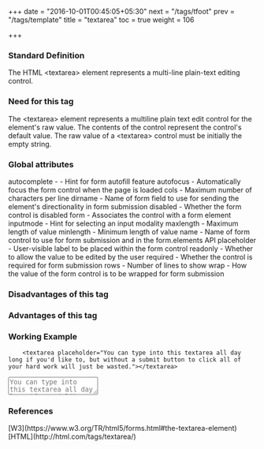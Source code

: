 +++
date = "2016-10-01T00:45:05+05:30"
next = "/tags/tfoot"
prev = "/tags/template"
title = "textarea"
toc = true
weight = 106

+++

<h3>Standard Definition</h3>
  The HTML <span class='tag-span'>&lt;textarea&gt;</span> element represents a multi-line plain-text editing control.

<h3>Need for this tag</h3>
  The <span class='tag-span'>&lt;textarea&gt;</span> element represents a multiline plain text edit control for the element's raw value. The contents of the control represent the control's default value. The raw value of a <span class='tag-span'>&lt;textarea&gt;</span> control must be initially the empty string.

<h3>  Global attributes </h3>
  autocomplete - - Hint for form autofill feature
  autofocus - Automatically focus the form control when the page is loaded
  cols - Maximum number of characters per line
  dirname - Name of form field to use for sending the element's directionality in form submission
  disabled - Whether the form control is disabled
  form - Associates the control with a form element
  inputmode - Hint for selecting an input modality
  maxlength - Maximum length of value
  minlength - Minimum length of value
  name - Name of form control to use for form submission and in the form.elements API
  placeholder - User-visible label to be placed within the form control
  readonly - Whether to allow the value to be edited by the user
  required - Whether the control is required for form submission
  rows - Number of lines to show
  wrap - How the value of the form control is to be wrapped for form submission

<h3>Disadvantages of this tag</h3>

<h3>Advantages of this tag</h3>

<h3>Working Example</h3>

        <textarea placeholder="You can type into this textarea all day long if you'd like to, but without a submit button to click all of your hard work will just be wasted."></textarea>

<textarea placeholder="You can type into this textarea all day long if you'd like to, but without a submit button to click all of your hard work will just be wasted."></textarea>

<h3>References</h3>
[W3](https://www.w3.org/TR/html5/forms.html#the-textarea-element) <br>
[HTML](http://html.com/tags/textarea/)
